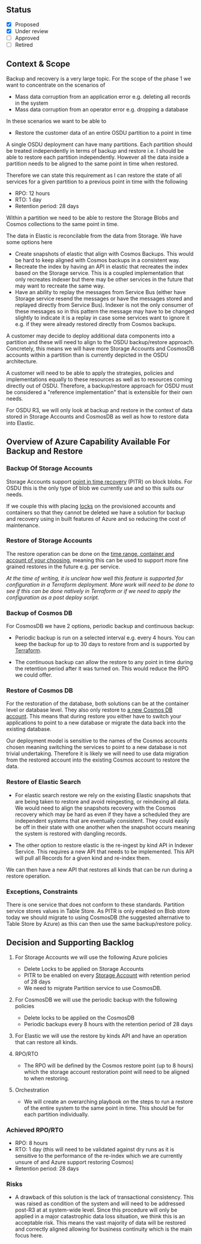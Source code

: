 ## Status
- [X] Proposed
- [X] Under review
- [ ] Approved
- [ ] Retired

## Context & Scope 

Backup and recovery is a very large topic. For the scope of the phase 1 we want to concentrate on the scenarios of

- Mass data corruption from an application error e.g. deleting all records in the system
- Mass data corruption from an operator error e.g. dropping a database 

In these scenarios we want to be able to

- Restore the customer data of an entire OSDU partition to a point in time 

A single OSDU deployment can have many partitions. Each partition should be treated independently in terms of backup and restore i.e. I should be able to restore each partition independently. However all the data inside a partition needs to be aligned to the same point in time when restored.

Therefore we can state this requirement as I can restore the state of all services for a given partition to a previous point in time with the following 

- RPO: 12 hours
- RTO: 1 day
- Retention period: 28 days


Within a partition we need to be able to restore the Storage Blobs and Cosmos collections to the same point in time.

The data in Elastic is reconcilable from the data from Storage. We have some options here 
 
- Create snapshots of elastic that align with Cosmos Backups. This would be hard to keep aligned with Cosmos backups in a consistent way.
- Recreate the index by having an API in elastic that recreates the index based on the Storage service. This is a coupled implementation that only recreates indexer but there may be other services in the future that may want to recreate the same way.
-  Have an ability to replay the messages from Service Bus (either have Storage service resend the messages or have the messages stored and replayed directly from Service Bus). Indexer is not the only consumer of these messages so in this pattern the message may have to be changed slightly to indicate it is a replay in case some services want to ignore it e.g. if they were already restored directly from Cosmos backups.

A customer may decide to deploy additional data components into a partition and these will need to align to the OSDU backup/restore approach. Concretely, this means we will have more Storage Accounts and CosmosDB accounts within a partition than is currently depicted  in the OSDU architecture. 

A customer will  need to be able to apply the strategies, policies and implementations equally to these resources as well as to resources coming directly out of OSDU. Therefore, a backup/restore approach for OSDU must be considered a "reference implementation" that is extensible for their own needs. 

For OSDU R3, we will only look at backup and restore in the context of data stored in Storage Accounts and CosmosDB as well as how to restore data into Elastic.

## Overview of Azure Capability Available For Backup and Restore

### Backup Of Storage Accounts


Storage Accounts support [point in time recovery](https://docs.microsoft.com/en-us/azure/storage/blobs/point-in-time-restore-overview) (PITR) on block blobs. For OSDU this is the only type of blob we currently use and so this suits our needs.

If we couple this with placing [locks](https://docs.microsoft.com/en-us/azure/azure-resource-manager/management/lock-resources) on the provisioned accounts and containers so that they cannot be deleted we have a solution for backup and recovery using in built features of Azure and so reducing the cost of maintenance.

### Restore of Storage Accounts

The restore operation can be done on the [time range, container and account of your choosing](https://docs.microsoft.com/en-us/rest/api/storagerp/storageaccounts/restoreblobranges), meaning this can be used to support more fine grained restores in the future e.g. per service.

_At the time of writing, it is unclear how well this feature is supported for configuration in a Terraform deployment. More work will need to be done to see if this can be done natively in Terraform or if we need to apply the configuration as a post deploy script._

### Backup of Cosmos DB

For CosmosDB we have 2 options, periodic backup and continuous backup: 

* Periodic backup is run on a selected interval e.g. every 4 hours. You can keep the backup for up to 30 days to restore from and is supported by [Terraform](https://github.com/terraform-providers/terraform-provider-azurerm/issues/8507).

* The continuous backup can allow the restore to any point in time during the retention period after it was turned on. This would reduce the RPO we could offer. 

### Restore of Cosmos DB

For the restoration of the database, both solutions can be at the container level or database level. They also only restore to [a new Cosmos DB account](https://docs.microsoft.com/en-us/azure/cosmos-db/online-backup-and-restore#considerations-for-restoring-the-data-from-a-backup). This means that during restore you either have to switch your applications to point to a new database or migrate the data back into the existing database.

Our deployment model is sensitive to the names of the Cosmos accounts chosen meaning switching the services to point to a new database is not trivial undertaking. Therefore it is likely we will need to use data migration from the restored account into the existing Cosmos account to restore the data.

### Restore of Elastic Search 
* For elastic search restore we  rely on the existing Elastic snapshots that are being taken to restore and avoid reingesting, or reindexing all data. We would need to align the snapshots recovery with the Cosmos recovery which may be hard as even if they have a scheduled they are independent systems that are eventually consistent. They could easily be off in their state with one another when the snapshot occurs meaning the system is restored with dangling records.

* The other option to restore elastic is the re-ingest by kind API in Indexer Service. This requires a new API that needs to be implemented. This API will pull all Records for a given kind and re-index them. 

We can then have a new API that restores all kinds that can be run during a restore operation.

### Exceptions, Constraints
There is one service that does not conform to these standards. Partition service stores values in Table Store. As PITR is only enabled on Blob store today we should migrate to using CosmosDB (the suggested alternative to Table Store by Azure) as this can then use the same backup/restore policy.

## Decision and Supporting Backlog
1. For Storage Accounts we will use the following Azure policies
    - Delete Locks to be applied on Storage Accounts
    - PITR to be enabled on every [Storage Account](https://docs.microsoft.com/en-us/azure/storage/blobs/point-in-time-restore-overview) with retention period of 28 days
    - We need to migrate Partition service to use CosmosDB.

2. For CosmosDB we will use the periodic backup with the following policies
    - Delete locks to be applied on the CosmosDB
    - Periodic backups every 8 hours with the retention period of 28 days

3. For Elastic we will use the restore by kinds API and have an operation that can restore all kinds. 
4. RPO/RTO
    - The RPO will be defined by the Cosmos restore point (up to 8 hours) which the storage account restoration point will need to be aligned to when restoring.

5. Orchestration
    - We will create an overarching playbook on the steps to run a restore of the entire system to the same point in time. This should be for each partition individually.

### Achieved RPO/RTO
- RPO: 8 hours
- RTO: 1 day (this will need to be validated against dry runs as it is sensitive to the performance of the re-index which we are currently unsure of and Azure support restoring Cosmos)
- Retention period: 28 days

### Risks 
* A drawback of this solution is the lack of transactional consistency. This was raised as condition of the system and will need to be addressed post-R3 at at system-wide level. Since this procedure will only be applied in a major catastrophic data loss situation, we think this is an acceptable risk.  This means the vast majority of data will be restored and correctly aligned allowing for business continuity which is the main focus here. 